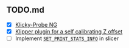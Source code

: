 ## TODO.md

- [x] [Klicky-Probe NG](https://github.com/jlas1/Klicky-Probe/tree/main/Probes/KlickyNG)
- [x] [Klipper plugin for a self calibrating Z offset](https://github.com/protoloft/klipper_z_calibration)
- [ ] Implement [`SET_PRINT_STATS_INFO`](https://github.com/Klipper3d/klipper/blob/master/docs/G-Codes.md#set_print_stats_info) in slicer
